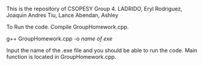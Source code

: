 This is the repository of CSOPESY Group 4.
LADRIDO, Eryl
Rodriguez, Joaquin Andres
Tiu, Lance
Abendan, Ashley

To Run the code. Compile GroupHomework.cpp.

g++ GroupHomework.cpp -o *name of exe*

Input the name of the .exe file and you should be able to run the code. Main function is located in GroupHomework.cpp.
